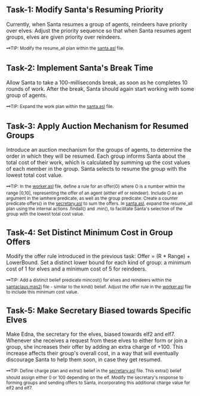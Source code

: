 ## Task-1: Modify Santa's Resuming Priority
Currently, when Santa resumes a group of agents, reindeers have priority over elves. Adjust the priority sequence so that when Santa resumes agent groups, elves are given priority over reindeers.

<sup>🗝TIP: Modify the resume_all plan within the [santa.asl]() file.</sup>

## Task-2: Implement Santa's Break Time
Allow Santa to take a 100-milliseconds break, as soon as he completes 10 rounds of work. After the break, Santa should again start working with some group of agents.

<sup>🗝TIP: Expand the work plan within the [santa.asl]() file.</sup>

## Task-3: Apply Auction Mechanism for Resumed Groups
Introduce an auction mechanism for the groups of agents, to determine the order in which they will be resumed. Each group informs Santa about the total cost of their work, which is calculated by summing up the cost values of each member in the group. Santa selects to resume the group with the lowest total cost value.

<sup>🗝TIP: In the [worker.asl]() file, define a rule for an offer(O) where O is a number within the range [0,10], representing the offer of an agent (either elf or reindeer). Include O as an argument in the iamhere predicate, as well as the group predicate. Create a counter predicate offers() in the [secretary.asl]() to sum the offers. In [santa.asl](), expand the resume_all plan using the internal actions .findall() and .min(), to facilitate Santa's selection of the group with the lowest total cost value.</sup>

## Task-4: Set Distinct Minimum Cost in Group Offers
Modify the offer rule introduced in the previous task: Offer = (R * Range) + LowerBound. Set a distinct lower bound for each kind of group: a minimum cost of 1 for elves and a minimum cost of 5 for reindeers.

<sup>🗝TIP: Add a distinct belief predicate mincost() for elves and reindeers within the [santaclaus.mas2j]() file - similar to the kind() belief. Adjust the offer rule in the [worker.asl]() file to include this minimum cost value.</sup>

## Task-5: Make Secretary Biased towards Specific Elves
Make Edna, the secretary for the elves, biased towards elf2 and elf7. Whenever she receives a request from these elves to either form or join a group, she increases their offer by adding an extra charge of +100. This increase affects their group's overall cost, in a way that will eventually discourage Santa to help them soon, in case they get resumed.

<sup>🗝TIP: Define charge plan and extra() belief in the [secretary.asl]() file. This extra() belief should assign either 0 or 100 depending on the elf. Modify the secretary's response to forming groups and sending offers to Santa, incorporating this additional charge value for elf2 and elf7.</sup>
